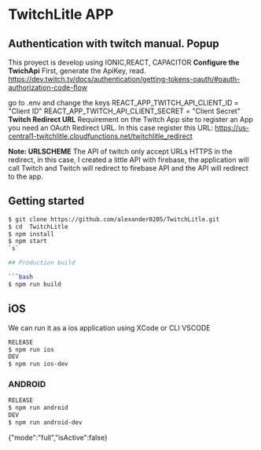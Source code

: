 
# TwitchLitle APP


## Authentication with twitch manual. Popup 

This proyect is develop using IONIC,REACT, CAPACITOR
**Configure the TwichApi**
First, generate the ApiKey, read.
 https://dev.twitch.tv/docs/authentication/getting-tokens-oauth/#oauth-authorization-code-flow
 
go to .env  and change the keys
REACT_APP_TWITCH_API_CLIENT_ID = "Client ID"
REACT_APP_TWITCH_API_CLIENT_SECRET = "Client Secret"
**Twitch Redirect URL**
Requirement on the Twitch App site to register an App you need an OAuth Redirect URL.
In this case register this URL: https://us-central1-twitchlitle.cloudfunctions.net/twitchlitle_redirect

**Note: URLSCHEME**
The API of twitch only accept URLs HTTPS in the redirect, in this case, I created a little API with firebase, the application will call Twitch and Twitch will redirect to firebase API and the API will redirect to the app.



## Getting started

```bash
$ git clone https://github.com/alexander0205/TwitchLitle.git
$ cd  TwitchLitle
$ npm install
$ npm start 
`s`

## Production build

```bash
$ npm run build
```

## iOS

We can run it as a ios application using XCode or CLI VSCODE


```bash 
RELEASE
$ npm run ios 
DEV
$ npm run ios-dev 
```




### ANDROID

```bash
RELEASE
$ npm run android 
DEV
$ npm run android-dev 
```

{"mode":"full","isActive":false}
